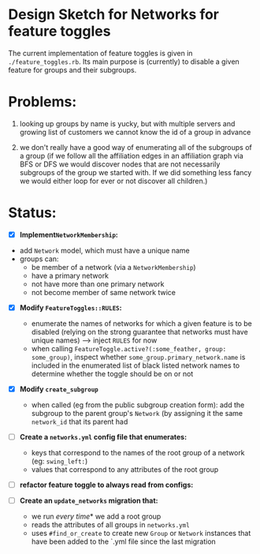 # Design Sketch for Networks for feature toggles

The current implementation of feature toggles is given in `./feature_toggles.rb`. Its main purpose is (currently) to disable a given feature for groups and their subgroups.

# Problems:

1. looking up groups by name is yucky, but with multiple servers and growing list of customers we cannot know the id of a group in advance

2. we don't really have a good way of enumerating all of the subgroups of a group (if we follow all the affiliation edges in an affiliation graph via BFS or DFS we would discover nodes that are not necessarily subgroups of the group we started with. If we did something less fancy we would either loop for ever or not discover all children.)


# Status:

* [x] **Implement`NetworkMembership`:**
* add `Network` model, which  must have a unique name
* groups can:
  * be member of a network (via a `NetworkMembership`)
  * have a primary network
  * not have more than one primary network
  * not become member of same network twice

* [x] **Modify `FeatureToggles::RULES`:**
  * enumerate the names of networks for which a given feature is to be disabled (relying on the strong guarantee that networks must have unique names) --> inject `RULES` for now
  * when calling `FeatureToggle.active?(:some_feather, group: some_group)`, inspect whether `some_group.primary_network.name` is included in the enumerated list of black listed network names to determine whether the toggle should be on or not

* [x] **Modify `create_subgroup`**
  * when called (eg from the public subgroup creation form): add the subgroup to the parent group's `Network` (by assigning it the same `network_id` that its parent had

* [ ] **Create a `networks.yml` config file that enumerates:**
  * keys that correspond to the names of the root group of a network (eg: `swing_left:`)
  * values that correspond to any attributes of the root group

* [ ] **refactor feature toggle to always read from configs:**

* [ ] **Create an `update_networks` migration that:**
  * we run *every time** we add a root group
  * reads the attributes of all groups in `networks.yml`
  * uses `#find_or_create` to create new `Group` or `Network` instances that have been added to the `.yml file since the last migration
